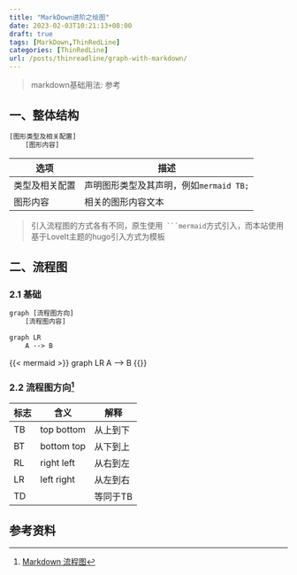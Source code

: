 ```yaml
---
title: "MarkDown进阶之绘图"
date: 2023-02-03T10:21:13+08:00
draft: true
tags: [MarkDown,ThinRedLine]
categories: [ThinRedLine]
url: /posts/thinreadline/graph-with-markdown/
---
```


> markdown基础用法: 参考

## 一、整体结构

```txt
[图形类型及相关配置]
    [图形内容]
```

|选项|描述|
|---|---|
|类型及相关配置|声明图形类型及其声明，例如`mermaid TB;`|
|图形内容|相关的图形内容文本|

> 引入流程图的方式各有不同，原生使用` ```mermaid`方式引入，而本站使用基于LoveIt主题的hugo引入方式为模板

## 二、流程图

### 2.1 基础

```txt
graph [流程图方向]
    [流程图内容]
```

```txt
graph LR
    A --> B
```

{{< mermaid >}}
graph LR
    A --> B
{{</mermaid>}}

### 2.2 流程图方向[^1]

|标志|含义|解释|
|---|---|---|
|TB|top bottom|从上到下|
|BT|bottom top|从下到上|
|RL|right left|从右到左|
|LR|left right|从左到右|
|TD||等同于TB|


## 参考资料

[^1]: [Markdown 流程图](https://www.imooc.com/wiki/markdownlesson/markdownflowchart.html)
